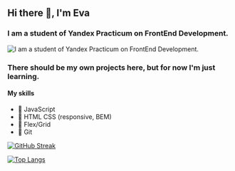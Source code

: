 ## Hi there 👋, I'm Eva

### I am a student of Yandex Practicum on FrontEnd Development.
![I am a student of Yandex Practicum on FrontEnd Development.](https://static.tildacdn.com/tild3165-6463-4563-a333-643137616537/cat-computer-veryfas.gif)

### There should be my own projects here, but for now I'm just learning.
#### My skills
- 🔹 JavaScript
- 🔹 HTML CSS (responsive, BEM)
- 🔹 Flex/Grid
- 🔹 Git


[![GitHub Streak](https://github-readme-streak-stats.herokuapp.com/?user=mintolime)](https://git.io/streak-stats)

[![Top Langs](https://github-readme-stats.vercel.app/api/top-langs/?username=mintolime&layout=compact)](https://github.com/anuraghazra/github-readme-stats)
